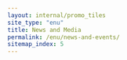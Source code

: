 ```yaml
---
layout: internal/promo_tiles
site_type: "enu"
title: News and Media
permalink: /enu/news-and-events/
sitemap_index: 5
---
```


<!--- This child document initializes the page in Jekyll. -->